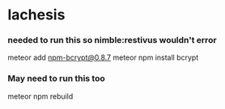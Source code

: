 # lachesis

### needed to run this so nimble:restivus wouldn't error
meteor add npm-bcrypt@0.8.7
meteor npm install bcrypt

### May need to run this too
 meteor npm rebuild